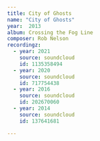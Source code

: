 ```yaml
---
title: City of Ghosts
name: "City of Ghosts"
year:  2013
album: Crossing the Fog Line
composer: Rob Nelson
recordingz:
  - year: 2021
    source: soundcloud
    id: 1135358494 
  - year: 2020
    source: soundcloud
    id: 717754438
  - year: 2016
    source: soundcloud
    id: 202670060
  - year: 2014
    source: soundcloud
    id: 137641681

---
```

